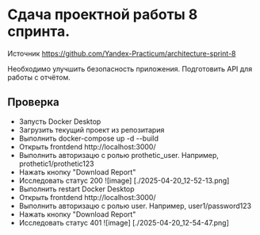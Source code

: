 # Сдача проектной работы 8 спринта.

Источник https://github.com/Yandex-Practicum/architecture-sprint-8

Необходимо улучшить безопасность приложения.
Подготовить API для работы с отчётом.

## Проверка

 - Запусть Docker Desktop
 - Загрузить текущий проект из репозитария
 - Выполнить docker-compose up -d --build
 - Открыть frontdend http://localhost:3000/
 - Выполнить авторизацю с ролью prothetic_user. Например, prothetic1/prothetic123
 - Нажать кнопку "Download Report" 
 - Исследовать статус 200 ![image] [./2025-04-20_12-52-13.png]
 - Выполнить restart Docker Desktop
 - Открыть frontdend http://localhost:3000/
 - Выполнить авторизацю с ролью user. Например, user1/password123
 - Нажать кнопку "Download Report" 
 - Исследовать статус 401 ![image] [./2025-04-20_12-54-47.png]
 